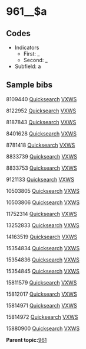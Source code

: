 # 961\_\_$a

## Codes

-   Indicators
    -   First: \_
    -   Second: \_
-   Subfield: a

## Sample bibs

8109440 [Quicksearch](https://search.library.yale.edu/catalog/8109440) [VXWS](http://prodorbis.library.yale.edu:7014/vxws/GetHoldingsService?bibId=8109440)

8122952 [Quicksearch](https://search.library.yale.edu/catalog/8122952) [VXWS](http://prodorbis.library.yale.edu:7014/vxws/GetHoldingsService?bibId=8122952)

8187843 [Quicksearch](https://search.library.yale.edu/catalog/8187843) [VXWS](http://prodorbis.library.yale.edu:7014/vxws/GetHoldingsService?bibId=8187843)

8401628 [Quicksearch](https://search.library.yale.edu/catalog/8401628) [VXWS](http://prodorbis.library.yale.edu:7014/vxws/GetHoldingsService?bibId=8401628)

8781418 [Quicksearch](https://search.library.yale.edu/catalog/8781418) [VXWS](http://prodorbis.library.yale.edu:7014/vxws/GetHoldingsService?bibId=8781418)

8833739 [Quicksearch](https://search.library.yale.edu/catalog/8833739) [VXWS](http://prodorbis.library.yale.edu:7014/vxws/GetHoldingsService?bibId=8833739)

8833753 [Quicksearch](https://search.library.yale.edu/catalog/8833753) [VXWS](http://prodorbis.library.yale.edu:7014/vxws/GetHoldingsService?bibId=8833753)

9121133 [Quicksearch](https://search.library.yale.edu/catalog/9121133) [VXWS](http://prodorbis.library.yale.edu:7014/vxws/GetHoldingsService?bibId=9121133)

10503805 [Quicksearch](https://search.library.yale.edu/catalog/10503805) [VXWS](http://prodorbis.library.yale.edu:7014/vxws/GetHoldingsService?bibId=10503805)

10503806 [Quicksearch](https://search.library.yale.edu/catalog/10503806) [VXWS](http://prodorbis.library.yale.edu:7014/vxws/GetHoldingsService?bibId=10503806)

11752314 [Quicksearch](https://search.library.yale.edu/catalog/11752314) [VXWS](http://prodorbis.library.yale.edu:7014/vxws/GetHoldingsService?bibId=11752314)

13252833 [Quicksearch](https://search.library.yale.edu/catalog/13252833) [VXWS](http://prodorbis.library.yale.edu:7014/vxws/GetHoldingsService?bibId=13252833)

14163519 [Quicksearch](https://search.library.yale.edu/catalog/14163519) [VXWS](http://prodorbis.library.yale.edu:7014/vxws/GetHoldingsService?bibId=14163519)

15354834 [Quicksearch](https://search.library.yale.edu/catalog/15354834) [VXWS](http://prodorbis.library.yale.edu:7014/vxws/GetHoldingsService?bibId=15354834)

15354836 [Quicksearch](https://search.library.yale.edu/catalog/15354836) [VXWS](http://prodorbis.library.yale.edu:7014/vxws/GetHoldingsService?bibId=15354836)

15354845 [Quicksearch](https://search.library.yale.edu/catalog/15354845) [VXWS](http://prodorbis.library.yale.edu:7014/vxws/GetHoldingsService?bibId=15354845)

15811579 [Quicksearch](https://search.library.yale.edu/catalog/15811579) [VXWS](http://prodorbis.library.yale.edu:7014/vxws/GetHoldingsService?bibId=15811579)

15812017 [Quicksearch](https://search.library.yale.edu/catalog/15812017) [VXWS](http://prodorbis.library.yale.edu:7014/vxws/GetHoldingsService?bibId=15812017)

15814971 [Quicksearch](https://search.library.yale.edu/catalog/15814971) [VXWS](http://prodorbis.library.yale.edu:7014/vxws/GetHoldingsService?bibId=15814971)

15814972 [Quicksearch](https://search.library.yale.edu/catalog/15814972) [VXWS](http://prodorbis.library.yale.edu:7014/vxws/GetHoldingsService?bibId=15814972)

15880900 [Quicksearch](https://search.library.yale.edu/catalog/15880900) [VXWS](http://prodorbis.library.yale.edu:7014/vxws/GetHoldingsService?bibId=15880900)

**Parent topic:**[961](../../tags/961/961.md)

